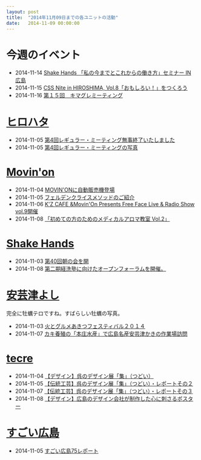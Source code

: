 ```yaml
---
layout: post
title:  "2014年11月09日までの各ユニットの活動"
date:   2014-11-09 00:00:00
---
```


# 今週のイベント

* 2014-11-14 [Shake Hands 「私の今までとこれからの働き方」セミナー IN 広島](https://www.facebook.com/CoworkingShakeHands/posts/819405924777470)
* 2014-11-15 [CSS Nite in HIROSHIMA, Vol.8「おもしろい！」をつくろう](http://cssnite.webtouchmeeting.com/vol8/)
* 2014-11-16 [第１５回　キマグレミーティング](http://www.facebook.com/events/1502338350030343/permalink/1502338353363676/)

# [ヒロハタ](http://hiro-hata.com/)

* 2014-11-05 [第4回レギュラー・ミーティング無事終了いたしました](http://hiro-hata.com/post/101802885310)
* 2014-11-05 [第4回レギュラー・ミーティングの写真](https://www.facebook.com/media/set/?set=a.720794281330703.1073741836.619180321492100&type=1)


# [Movin'on](http://coworking-hiroshima.com/)

* 2014-11-04 [MOVIN'ONに自動販売機登場](http://www.facebook.com/movinon.hiroshima/photos/a.741352859218828.1073741830.723399384347509/840850412602405/?type=1)
* 2014-11-05 [フェルデンクライスメソッドのご紹介](http://www.facebook.com/movinon.hiroshima/posts/841297829224330)
* 2014-11-06 [K'Z CAFE &amp;Movin'On Presents Free Face Live &amp; Radio Show vol.9開催](https://www.facebook.com/video.php?v=841899579164155)
* 2014-11-08 [「初めての方のためのメディカルアロマ教室 Vol.2」](http://www.facebook.com/movinon.hiroshima/posts/842955292391917)


# [Shake Hands](http://www.shakehands.jp/)

* 2014-11-03 [第40回朝の会を開](http://www.facebook.com/CoworkingShakeHands/photos/a.624867490897982.1073741830.592127770838621/825369350847794/?type=1)
* 2014-11-08 [第二期経洗塾に向けたオープンフォーラムを開催。](http://www.facebook.com/CoworkingShakeHands/photos/a.624867490897982.1073741830.592127770838621/828304210554308/?type=1)


# [安芸津よし](http://akitsu.co/)

完全に牡蠣テロですね。すばらしい牡蠣の写真。

* 2014-11-03 [火とグルメあきつフェスティバル２０１４](http://akitsu.co/fes-6-1852.html)
* 2014-11-07 [カキ養殖の「本庄水産」で広島名産安芸津かきの作業場訪問](http://akitsu.co/honjyo-1885.html)


# [tecre](http://tecre.jp/)

* 2014-11-04 [【デザイン】呉のデザイン展「集」（つどい）](http://tecre.jp/hiroshima-design-yamatomuseum/)
* 2014-11-05 [【伝統工芸】呉のデザイン展「集」（つどい）・レポートその２](http://tecre.jp/hiroshima-kure-yamatomuseum/)
* 2014-11-07 [【伝統工芸】呉のデザイン展「集」（つどい）・レポートその３](http://tecre.jp/hiroshima-sailor-pen/)
* 2014-11-08 [【デザイン】広島のデザイン会社が制作した心に刺さるポスター](http://tecre.jp/hiroshima-design-poster/)


# [すごい広島](http://great-h.github.io/)

* 2014-11-05 [すごい広島75レポート](http://www.facebook.com/great.hiroshima/posts/474771092665541)
